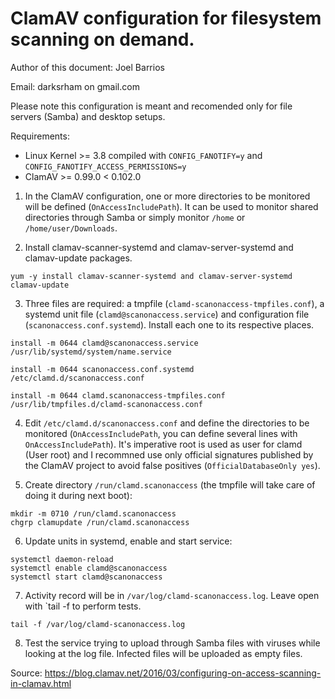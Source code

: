 ClamAV configuration for filesystem scanning on demand.
=====

Author of this document: Joel Barrios

Email: darksrham on gmail.com

Please note this configuration is meant and recomended only for file servers (Samba) and desktop setups.

Requirements:

  - Linux Kernel >= 3.8 compiled with `CONFIG_FANOTIFY=y` and `CONFIG_FANOTIFY_ACCESS_PERMISSIONS=y`
  - ClamAV >= 0.99.0 < 0.102.0

1) In the ClamAV configuration, one or more directories to be monitored will be defined (`OnAccessIncludePath`). It can be used to monitor shared directories through Samba or simply monitor `/home` or `/home/user/Downloads`.

2) Install clamav-scanner-systemd and clamav-server-systemd and clamav-update packages.

```
yum -y install clamav-scanner-systemd and clamav-server-systemd clamav-update
```

3) Three files are required: a tmpfile (`clamd-scanonaccess-tmpfiles.conf`), a systemd unit file (`clamd@scanonaccess.service`) and configuration file (`scanonaccess.conf.systemd`). Install each one to its respective places.

```
install -m 0644 clamd@scanonaccess.service /usr/lib/systemd/system/name.service

install -m 0644 scanonaccess.conf.systemd /etc/clamd.d/scanonaccess.conf

install -m 0644 clamd.scanonaccess-tmpfiles.conf /usr/lib/tmpfiles.d/clamd-scanonaccess.conf
```

4) Edit `/etc/clamd.d/scanonaccess.conf` and define the directories to be monitored (`OnAccessIncludePath`, you can define several lines with `OnAccessIncludePath`). It's imperative root is used as user for clamd (User root) and I recommned use only official signatures published by the ClamAV project to avoid false positives (`OfficialDatabaseOnly yes`).

5) Create directory `/run/clamd.scanonaccess` (the tmpfile will take care of doing it during next boot):

```
mkdir -m 0710 /run/clamd.scanonaccess
chgrp clamupdate /run/clamd.scanonaccess
```

6) Update units in systemd, enable and start service:

```
systemctl daemon-reload
systemctl enable clamd@scanonaccess
systemctl start clamd@scanonaccess
```

7) Activity record will be in `/var/log/clamd-scanonaccess.log`. Leave open with `tail -f to perform tests.

```
tail -f /var/log/clamd-scanonaccess.log
```

8) Test the service trying to upload through Samba files with viruses while looking at the log file. Infected files will be uploaded as empty files.

Source: https://blog.clamav.net/2016/03/configuring-on-access-scanning-in-clamav.html

